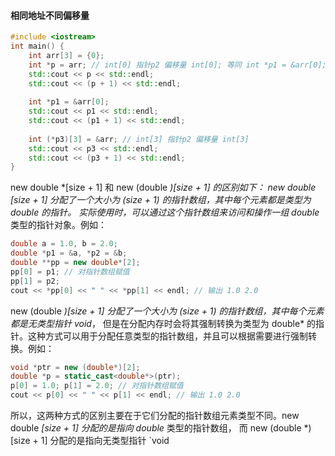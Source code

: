 #### 相同地址不同偏移量
```cpp
#include <iostream>
int main() {
    int arr[3] = {0};
    int *p = arr; // int[0] 指针p2 偏移量 int[0]; 等同 int *p1 = &arr[0];
    std::cout << p << std::endl;
    std::cout << (p + 1) << std::endl;
    
    int *p1 = &arr[0]; 
    std::cout << p1 << std::endl;
    std::cout << (p1 + 1) << std::endl;
    
    int (*p3)[3] = &arr; // int[3] 指针p2 偏移量 int[3]
    std::cout << p3 << std::endl;
    std::cout << (p3 + 1) << std::endl;
}
```
new double *[size + 1] 和 new (double *)[size + 1] 的区别如下：
new double *[size + 1] 分配了一个大小为 (size + 1) 的指针数组，其中每个元素都是类型为 double* 的指针。
实际使用时，可以通过这个指针数组来访问和操作一组 double* 类型的指针对象。例如：

```cpp
double a = 1.0, b = 2.0;
double *p1 = &a, *p2 = &b;
double **pp = new double*[2];
pp[0] = p1; // 对指针数组赋值
pp[1] = p2;
cout << *pp[0] << " " << *pp[1] << endl; // 输出 1.0 2.0
```
new (double *)[size + 1] 分配了一个大小为 (size + 1) 的指针数组，其中每个元素都是无类型指针 void*，
但是在分配内存时会将其强制转换为类型为 double* 的指针。这种方式可以用于分配任意类型的指针数组，并且可以根据需要进行强制转换。例如：
```cpp
void *ptr = new (double*)[2];
double *p = static_cast<double*>(ptr);
p[0] = 1.0; p[1] = 2.0; // 对指针数组赋值
cout << p[0] << " " << p[1] << endl; // 输出 1.0 2.0
```
所以，这两种方式的区别主要在于它们分配的指针数组元素类型不同。new double *[size + 1] 分配的是指向 double* 类型的指针数组，
而 new (double *)[size + 1] 分配的是指向无类型指针 `void